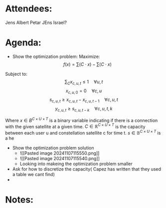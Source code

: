
# Attendees:

Jens 
Albert 
Petar 
JEns 
Israel?
# Agenda:

- Show the optimization problem: 
Maximize: 
$$f(x) = \sum (C\cdot x)-\sum(C\cdot x)$$

Subject to: 
$$\sum_C x_{c,u,t} \leq 1 \quad \forall u,t$$
$$x_{c,u,0} = 0 \quad\forall c,u$$
$$s_{c,u,t} \geq x_{c,u,t}-x_{c,u,t-1} \quad \forall c,u,t$$
$$y_{c,u,t} \geq s_{c,u,t-k} \quad \forall c,u,t,k$$

Where $x \in B^{C \times U \times T}$ is a binary variable indicating if there is a connection with the given satellite at a given time. 
$C \in \mathbb{R}^{C \times U \times T}$ is the capacity between each user u and constellation satellite c for time t. 
$s \in \mathbb{B}^{C \times U \times T}$ is a he



- Show the optimization problem solution
	- ![[Pasted image 20241107115550.png]] 
	- ![[Pasted image 20241107115540.png]]
	- Looking into makeing the optimization problem smaller 
- Ask for how to discretize the capacity( Capez has written that they used a table we cant find)
- 

# Notes:
